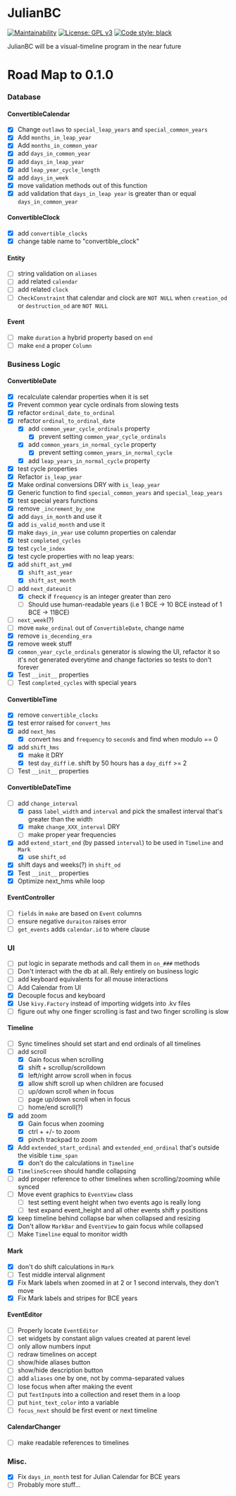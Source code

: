 # JulianBC
[![Maintainability](https://api.codeclimate.com/v1/badges/f8f0b0fd2b59791f4c87/maintainability)](https://codeclimate.com/github/xayhewalo/julianbc/maintainability)
[![License: GPL v3](https://img.shields.io/badge/License-GPLv3-blue.svg)](https://www.gnu.org/licenses/gpl-3.0)
[![Code style: black](https://img.shields.io/badge/code%20style-black-000000.svg)](https://github.com/psf/black)

JulianBC will be a visual-timeline program in the near future

# Road Map to 0.1.0
### Database
#### ConvertibleCalendar
 - [X] Change `outlaws` to `special_leap_years` and `special_common_years`
 - [X] Add `months_in_leap_year`
 - [X] Add `months_in_common_year`
 - [X] add `days_in_common_year`
 - [X] add `days_in_leap_year`
 - [X] add `leap_year_cycle_length`
 - [X] add `days_in_week`
 - [X] move validation methods out of this function
 - [X] add validation that `days_in_leap year` is greater than or equal `days_in_common_year`
#### ConvertibleClock
- [X] add `convertible_clocks`
- [X] change table name to "convertible_clock"
#### Entity
- [ ] string validation on `aliases`
- [ ] add related `calendar`
- [ ] add related `clock`
- [ ] `CheckConstraint` that calendar and clock are `NOT NULL` when `creation_od` or `destruction_od` are `NOT NULL`
#### Event
- [ ] make `duration` a hybrid property based on `end`
- [ ] make `end` a proper `Column`

### Business Logic
#### ConvertibleDate
- [X] recalculate calendar properties when it is set
- [X] Prevent common year cycle ordinals from slowing tests
- [X] refactor `ordinal_date_to_ordinal`
- [X] refactor `ordinal_to_ordinal_date`
    - [X] add `common_year_cycle_ordinals` property
        - [X] prevent setting `common_year_cycle_ordinals`
    - [X] add `common_years_in_normal_cycle` property
        - [X] prevent setting `common_years_in_normal_cycle`
    - [X] add `leap_years_in_normal_cycle` property
- [X] test cycle properties
- [X] Refactor `is_leap_year`
- [X] Make ordinal conversions DRY with `is_leap_year`
- [X] Generic function to find `special_common_years` and `special_leap_years`
- [X] test special years functions
- [X] remove `_increment_by_one`
- [X] add `days_in_month` and use it
- [X] add `is_valid_month` and use it
- [X] make `days_in_year` use column properties on calendar
- [X] test `completed_cycles`
- [X] test `cycle_index`
- [X] test cycle properties with no leap years:
- [X] add `shift_ast_ymd`
    - [X] `shift_ast_year`
    - [X] `shift_ast_month`
- [ ] add `next_dateunit`
    - [X] check if `frequency` is an integer greater than zero
    - [ ] Should use human-readable years (i.e 1 BCE -> 10 BCE instead of 1 BCE -> 11BCE)
- [ ] `next_week`(?)
- [ ] move `make_ordinal` out of `ConvertibleDate`, change name
- [X] remove `is_decending_era`
- [X] remove week stuff
- [X] `common_year_cycle_ordinals` generator is slowing the UI, refactor it so it's not generated everytime and change factories so tests to don't forever
- [X] Test `__init__` properties
- [ ] Test `completed_cycles` with special years
#### ConvertibleTime
- [X] remove `convertible_clocks`
- [X] test error raised for `convert_hms`
- [X] add `next_hms`
    - [X] convert `hms` and `frequency` to `seconds` and find when modulo == 0
- [X] add `shift_hms`
    - [X] make it DRY
    - [X] test `day_diff` i.e. shift by 50 hours has a `day_diff` >= 2
- [ ] Test `__init__` properties
#### ConvertibleDateTime
- [ ] add `change_interval`
    - [X] pass `label_width` and `interval` and pick the smallest interval that's greater than the width
    - [X] make `change_XXX_interval` DRY
    - [ ] make proper year frequencies
- [X] add `extend_start_end` (by passed `interval`) to be used in `Timeline` and `Mark`
    - [X] use `shift_od`
- [X] shift days and weeks(?) in `shift_od`
- [X] Test `__init__` properties
- [X] Optimize next_hms while loop
#### EventController
- [ ] `fields` in `make` are based on `Event` columns
- [ ] ensure negative `duraiton` raises error
- [ ] `get_events` adds `calendar.id` to where clause

### UI
- [ ] put logic in separate methods and call them in `on_###` methods
- [ ] Don't interact with the db at all. Rely entirely on business logic
- [ ] add keyboard equivalents for all mouse interactions
- [ ] Add Calendar from UI
- [X] Decouple focus and keyboard
- [X] Use `kivy.Factory` instead of importing widgets into .kv files
- [ ] figure out why one finger scrolling is fast and two finger scrolling is slow
#### Timeline
- [ ] Sync timelines should set start and end ordinals of all timelines
- [ ] add scroll
  - [X] Gain focus when scrolling
  - [X] shift + scrollup/scrolldown
  - [X] left/right arrow scroll when in focus
  - [X] allow shift scroll up when children are focused
  - [ ] up/down scroll when in focus
  - [ ] page up/down scroll when in focus
  - [ ] home/end scroll(?)
- [X] add zoom
  - [X] Gain focus when zooming
  - [X] ctrl + +/- to zoom
  - [X] pinch trackpad to zoom
- [X] Add `extended_start_ordinal` and `extended_end_ordinal` that's outside the visible `time_span`
    - [X] don't do the calculations in `Timeline`
- [X] `TimelineScreen` should handle collapsing
- [ ] add proper reference to other timelines when scrolling/zooming while synced
- [ ] Move event graphics to `EventView` class
  - [ ] test setting event height when two events ago is really long
  - [ ] test expand event_height and all other events shift y positions
- [X] keep timeline behind collapse bar when collapsed and resizing
- [X] Don't allow `MarkBar` and `EventView` to gain focus while collapsed
- [ ] Make `Timeline` equal to monitor width
#### Mark
- [X] don't do shift calculations in `Mark`
- [ ] Test middle interval alignment
- [X] Fix Mark labels when zoomed in at 2 or 1 second intervals, they don't move
- [X] Fix Mark labels and stripes for BCE years
#### EventEditor
- [ ] Properly locate `EventEditor`
- [ ] set widgets by constant align values created at parent level
- [ ] only allow numbers input
- [ ] redraw timelines on accept
- [ ] show/hide aliases button
- [ ] show/hide description button
- [ ] add `aliases` one by one, not by comma-separated values
- [ ] lose focus when after making the event
- [ ] put `TextInput`s into a collection and reset them in a loop
- [ ] put `hint_text_color` into a variable
- [ ] `focus_next` should be first event or next timeline
#### CalendarChanger
- [ ] make readable references to timelines

### Misc.
- [X] Fix `days_in_month` test for Julian Calendar for BCE years
- [ ] Probably more stuff...